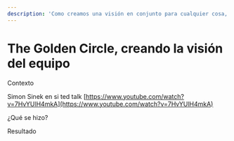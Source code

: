 ```yaml
---
description: 'Como creamos una visión en conjunto para cualquier cosa,'
---
```


# The Golden Circle, creando la visión del equipo

Contexto

Simon Sinek en si ted talk [https://www.youtube.com/watch?v=7HvYUlH4mkA](https://www.youtube.com/watch?v=7HvYUlH4mkA)

¿Qué se hizo?

Resultado



